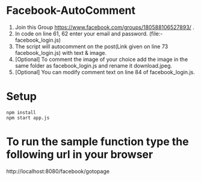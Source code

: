 # Facebook-AutoComment

1) Join this Group https://www.facebook.com/groups/180588106527893/ .
2) In code on line 61, 62 enter your email and password. (file:- facebook_login.js)
3) The script will autocomment on the post(Link given on line 73 facebook_login.js) with text & image.
4) [Optional] To comment the image of your choice add the image in the same folder as facebook_login.js and rename it download.jpeg.
5) [Optional] You can modify comment text on line 84 of facebook_login.js.

# Setup
```
npm install
npm start app.js
```


# To run the sample function type the following url in your browser

http://localhost:8080/facebook/gotopage
